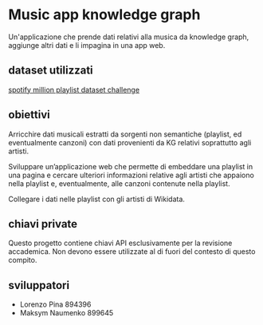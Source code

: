 # Music app knowledge graph
Un'applicazione che prende dati relativi alla musica da knowledge graph, aggiunge altri dati e li impagina in una app web.

## dataset utilizzati
[spotify million playlist dataset challenge](https://www.aicrowd.com/challenges/spotify-million-playlist-dataset-challenge)


## obiettivi
Arricchire dati musicali estratti da sorgenti non semantiche (playlist, ed eventualmente canzoni) con dati provenienti da 
KG relativi soprattutto agli artisti.

Sviluppare un’applicazione web che permette di embeddare una playlist in una pagina e cercare ulteriori informazioni 
relative agli artisti che appaiono nella playlist e, eventualmente, alle canzoni contenute nella playlist.

Collegare i dati nelle playlist con gli artisti di Wikidata.

## chiavi private
Questo progetto contiene chiavi API esclusivamente per la revisione accademica. Non devono essere utilizzate al di fuori
del contesto di questo compito.

## sviluppatori
- Lorenzo Pina 894396
- Maksym Naumenko 899645
